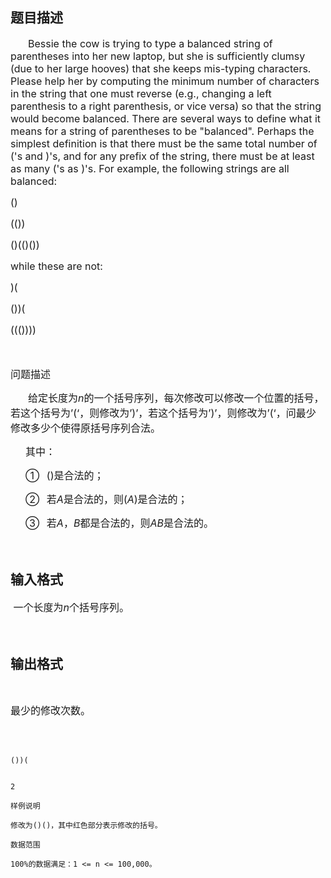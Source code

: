 ## 题目描述

<div style="text-indent: 21pt">
 <span style="font-size: medium">Bessie the cow is trying to type a balanced string of parentheses into her new laptop, but she is sufficiently clumsy (due to her large hooves) that she keeps mis-typing characters. Please help her by computing the minimum number of characters in the string that one must reverse (e.g., changing a left parenthesis to a right parenthesis, or vice versa) so that the string would become balanced. There are several ways to define what it means for a string of parentheses to be "balanced". Perhaps the simplest definition is that there must be the same total number of ('s and )'s, and for any prefix of the string, there must be at least as many ('s as )'s. For example, the following strings are all balanced: </span>
</div>
<div>
 <span style="font-size: medium">()</span>
</div>
<div>
 <span style="font-size: medium">(())</span>
</div>
<div>
 <span style="font-size: medium">()(()()) </span>
</div>
<div>
 <span style="font-size: medium">while these are not: </span>
</div>
<div>
 <span style="font-size: medium">)(</span>
</div>
<div>
 <span style="font-size: medium">())(</span>
</div>
<div>
 <span style="font-size: medium">((())))</span>
</div>
<div>
 <span style="font-size: medium"> </span>
</div>
<div>
 <span style="font-size: medium">问题描述</span>
</div>
<div style="text-indent: 21pt">
 <span style="font-size: medium">给定长度为<i>n</i>的一个括号序列，每次修改可以修改一个位置的括号，若这个括号为’(‘，则修改为’)’，若这个括号为’)’，则修改为’(‘，问最少修改多少个使得原括号序列合法。</span>
</div>
<div style="margin: 0cm 0cm 0pt 17.95pt">
 <span style="font-size: medium">其中：</span>
</div>
<div style="margin: 0cm 0cm 0pt 35.95pt; text-indent: -18pt">
 <span style="font-size: medium">①<span style="font: 7pt 'Times New Roman'">     </span>()是合法的；</span>
</div>
<div style="margin: 0cm 0cm 0pt 35.95pt; text-indent: -18pt">
 <span style="font-size: medium">②<span style="font: 7pt 'Times New Roman'">     </span>若<i>A</i>是合法的，则(<i>A</i>)是合法的；</span>
</div>
<div style="margin: 0cm 0cm 0pt 35.95pt; text-indent: -18pt">
 <span style="font-size: medium">③<span style="font: 7pt 'Times New Roman'">     </span>若<i>A</i>，<i>B</i>都是合法的，则<i>AB</i>是合法的。</span>
</div>
<div style="margin: 0cm 0cm 0pt 18pt">
 <span style="font-size: medium"> </span>
</div>

## 输入格式

<div>
 <span style="font-size: medium"> 一个长度为<i>n</i>个括号序列。</span>
</div>
<div>
 <span style="font-size: medium"> </span>
</div>

## 输出格式

<div>
  
</div>
<div>
 <span style="font-size: medium">最少的修改次数。</span>
</div>
<div>
 <span style="font-size: medium"> </span>
</div>
<p></p>

```input1
())(
```
```output1
2
样例说明
修改为()()，其中红色部分表示修改的括号。
数据范围
100%的数据满足：1 <= n <= 100,000。
```

